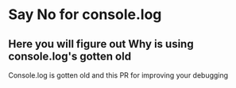 # Say No for console.log

## Here you will figure out Why is using console.log's gotten old
Console.log is gotten old and this PR for improving your debugging 

